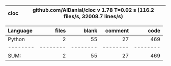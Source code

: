 cloc|github.com/AlDanial/cloc v 1.78  T=0.02 s (116.2 files/s, 32008.7 lines/s)
--- | ---

Language|files|blank|comment|code
:-------|-------:|-------:|-------:|-------:
Python|2|55|27|469
--------|--------|--------|--------|--------
SUM:|2|55|27|469
